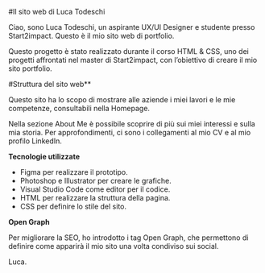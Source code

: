 #Il sito web di Luca Todeschi

Ciao, sono Luca Todeschi, un aspirante UX/UI Designer e studente presso Start2impact. Questo è il mio sito web di portfolio.

Questo progetto è stato realizzato durante il corso HTML & CSS, uno dei progetti affrontati nel master di Start2impact, con l’obiettivo di creare il mio sito portfolio.

#Struttura del sito web**

Questo sito ha lo scopo di mostrare alle aziende i miei lavori e le mie competenze, consultabili nella Homepage.

Nella sezione About Me è possibile scoprire di più sui miei interessi e sulla mia storia. Per approfondimenti, ci sono i collegamenti al mio CV e al mio profilo LinkedIn.

**Tecnologie utilizzate**

- Figma per realizzare il prototipo.
- Photoshop e Illustrator per creare le grafiche.
- Visual Studio Code come editor per il codice.
- HTML per realizzare la struttura della pagina.
- CSS per definire lo stile del sito.

**Open Graph**

Per migliorare la SEO, ho introdotto i tag Open Graph, che permettono di definire come apparirà il mio sito una volta condiviso sui social.

Luca.